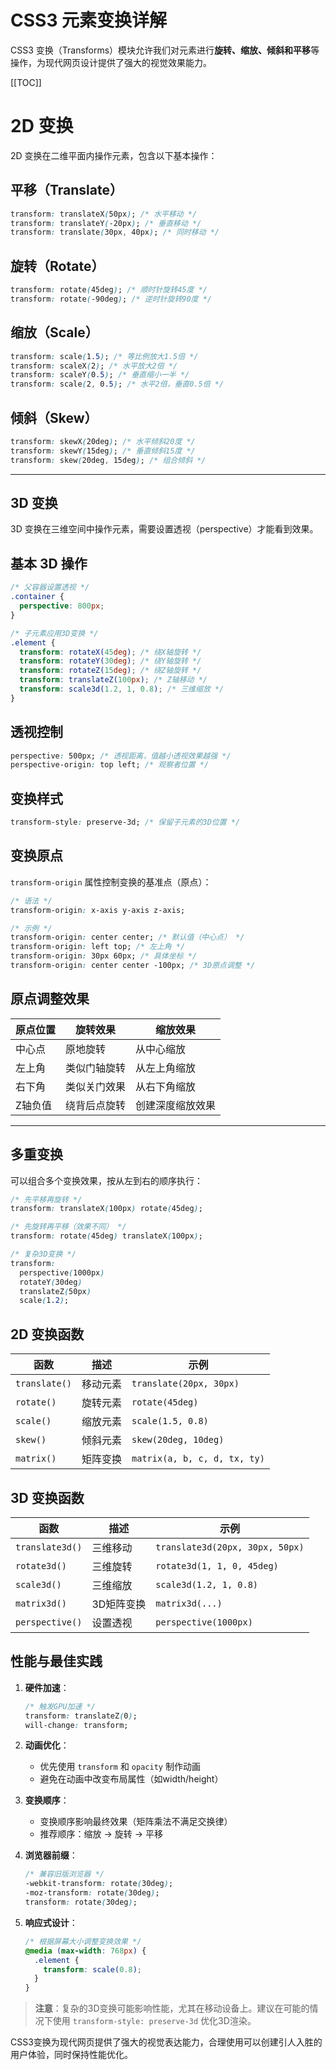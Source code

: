 # CSS3 元素变换详解

CSS3 变换（Transforms）模块允许我们对元素进行**旋转、缩放、倾斜和平移**等操作，为现代网页设计提供了强大的视觉效果能力。

[[TOC]]


# 2D 变换
2D 变换在二维平面内操作元素，包含以下基本操作：

## 平移（Translate）
```css
transform: translateX(50px); /* 水平移动 */
transform: translateY(-20px); /* 垂直移动 */
transform: translate(30px, 40px); /* 同时移动 */
```

## 旋转（Rotate）
```css
transform: rotate(45deg); /* 顺时针旋转45度 */
transform: rotate(-90deg); /* 逆时针旋转90度 */
```

## 缩放（Scale）
```css
transform: scale(1.5); /* 等比例放大1.5倍 */
transform: scaleX(2); /* 水平放大2倍 */
transform: scaleY(0.5); /* 垂直缩小一半 */
transform: scale(2, 0.5); /* 水平2倍，垂直0.5倍 */
```

## 倾斜（Skew）
```css
transform: skewX(20deg); /* 水平倾斜20度 */
transform: skewY(15deg); /* 垂直倾斜15度 */
transform: skew(20deg, 15deg); /* 组合倾斜 */
```

---

## 3D 变换
3D 变换在三维空间中操作元素，需要设置透视（perspective）才能看到效果。

## 基本 3D 操作
```css
/* 父容器设置透视 */
.container {
  perspective: 800px;
}

/* 子元素应用3D变换 */
.element {
  transform: rotateX(45deg); /* 绕X轴旋转 */
  transform: rotateY(30deg); /* 绕Y轴旋转 */
  transform: rotateZ(15deg); /* 绕Z轴旋转 */
  transform: translateZ(100px); /* Z轴移动 */
  transform: scale3d(1.2, 1, 0.8); /* 三维缩放 */
}
```

## 透视控制
```css
perspective: 500px; /* 透视距离，值越小透视效果越强 */
perspective-origin: top left; /* 观察者位置 */
```

## 变换样式
```css
transform-style: preserve-3d; /* 保留子元素的3D位置 */
```


## 变换原点
`transform-origin` 属性控制变换的基准点（原点）：

```css
/* 语法 */
transform-origin: x-axis y-axis z-axis;

/* 示例 */
transform-origin: center center; /* 默认值（中心点） */
transform-origin: left top; /* 左上角 */
transform-origin: 30px 60px; /* 具体坐标 */
transform-origin: center center -100px; /* 3D原点调整 */
```

## 原点调整效果
| 原点位置 | 旋转效果   | 缩放效果     |
|------|--------|----------|
| 中心点  | 原地旋转   | 从中心缩放    |
| 左上角  | 类似门轴旋转 | 从左上角缩放   |
| 右下角  | 类似关门效果 | 从右下角缩放   |
| Z轴负值 | 绕背后点旋转 | 创建深度缩放效果 |

---

## 多重变换
可以组合多个变换效果，按从左到右的顺序执行：

```css
/* 先平移再旋转 */
transform: translateX(100px) rotate(45deg);

/* 先旋转再平移（效果不同） */
transform: rotate(45deg) translateX(100px);

/* 复杂3D变换 */
transform: 
  perspective(1000px)
  rotateY(30deg)
  translateZ(50px)
  scale(1.2);
```



## 2D 变换函数
| 函数 | 描述 | 示例 |
|------|------|------|
| `translate()` | 移动元素 | `translate(20px, 30px)` |
| `rotate()` | 旋转元素 | `rotate(45deg)` |
| `scale()` | 缩放元素 | `scale(1.5, 0.8)` |
| `skew()` | 倾斜元素 | `skew(20deg, 10deg)` |
| `matrix()` | 矩阵变换 | `matrix(a, b, c, d, tx, ty)` |

## 3D 变换函数
| 函数 | 描述 | 示例 |
|------|------|------|
| `translate3d()` | 三维移动 | `translate3d(20px, 30px, 50px)` |
| `rotate3d()` | 三维旋转 | `rotate3d(1, 1, 0, 45deg)` |
| `scale3d()` | 三维缩放 | `scale3d(1.2, 1, 0.8)` |
| `matrix3d()` | 3D矩阵变换 | `matrix3d(...)` |
| `perspective()` | 设置透视 | `perspective(1000px)` |


## 性能与最佳实践

1. **硬件加速**：
   ```css
   /* 触发GPU加速 */
   transform: translateZ(0);
   will-change: transform;
   ```

2. **动画优化**：
    - 优先使用 `transform` 和 `opacity` 制作动画
    - 避免在动画中改变布局属性（如width/height）

3. **变换顺序**：
    - 变换顺序影响最终效果（矩阵乘法不满足交换律）
    - 推荐顺序：缩放 → 旋转 → 平移

4. **浏览器前缀**：
   ```css
   /* 兼容旧版浏览器 */
   -webkit-transform: rotate(30deg);
   -moz-transform: rotate(30deg);
   transform: rotate(30deg);
   ```

5. **响应式设计**：
   ```css
   /* 根据屏幕大小调整变换效果 */
   @media (max-width: 768px) {
     .element {
       transform: scale(0.8);
     }
   }
   ```

> **注意**：复杂的3D变换可能影响性能，尤其在移动设备上。建议在可能的情况下使用 `transform-style: preserve-3d` 优化3D渲染。

CSS3变换为现代网页提供了强大的视觉表达能力，合理使用可以创建引人入胜的用户体验，同时保持性能优化。

